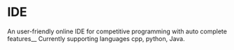 # IDE

An user-friendly online IDE for competitive programming with auto complete features__
Currently supporting languages cpp, python, Java.
